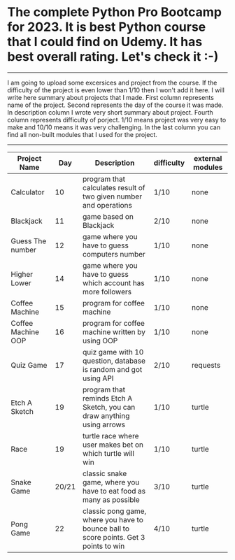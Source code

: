 # The complete Python Pro Bootcamp for 2023. It is best Python course that I could find on Udemy. It has best overall rating. Let's check it :-)
***

I am going to upload some excersices and project from the course. If the difficulty of the project is even lower than 1/10 then I won't add it here. I will write here summary about projects that I made. 
First column represents name of the project.
Second represents the day of the course it was made.
In description column I wrote very short summary about project.
Fourth column represents difficulty of porject. 1/10 means project was very easy to make and 10/10 means it was very challenging.
In the last column you can find all non-built modules that I used for the project.

***

|  Project Name 	|   Day	|   Description	|   difficulty	|   external modules	|
|---	|---	|---	|---	|---	|
|  Calculator 	|   10	|   program that calculates result of two given number and operations	|   1/10	|    none	|
|   Blackjack	|   11	|   game based on Blackjack	|   2/10	|    none	|
|   Guess The number	|   12	|   game where you have to guess computers number	|   1/10	|    none	|
|   Higher Lower	|   14	|   game where you have to guess which account has more followers	|   1/10	|    none	|
|   Coffee Machine	|   15	|   program for coffee machine	|   1/10	|    none	|
|   Coffee Machine OOP	|   16	|   program for coffee machine written by using OOP	|   1/10	|    none	|
|   Quiz Game	|   17	|   quiz game with 10 question, database is random and got using API	|   2/10	|    requests	|
|   Etch A Sketch	|   19	|   program that reminds Etch A Sketch, you can draw anything using arrows	|   1/10	|    turtle	|
|   Race	|   19	|   turtle race where user makes bet on which turtle will win	|   1/10	|    turtle	|
|   Snake Game	|   20/21	|   classic snake game, where you have to eat food as many as possible	|   3/10	|    turtle	|
|   Pong Game	|   22	|   classic pong game, where you have to bounce ball to score points. Get 3 points to win	|   4/10	|    turtle	|